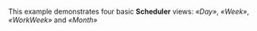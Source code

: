 This example demonstrates four basic **Scheduler** views: _&laquo;Day&raquo;_, _&laquo;Week&raquo;_, _&laquo;WorkWeek&raquo;_ and _&laquo;Month&raquo;_